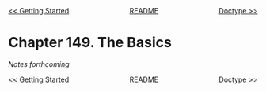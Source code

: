<div>
<div style='float: left'><a href='ch148-getting-started.md'>&lt;&lt; Getting Started</a></div>
<div style='float: right'><a href='ch150-doctype.md'>Doctype &gt;&gt;</a></div>
<div style='float: inline-auto;text-align:center'><a href='README.md'>README</a></div>
<div style="clear: both"></div>
</div>

# Chapter 149. The Basics

*Notes forthcoming*

<div>
<div style='float: left'><a href='ch148-getting-started.md'>&lt;&lt; Getting Started</a></div>
<div style='float: right'><a href='ch150-doctype.md'>Doctype &gt;&gt;</a></div>
<div style='float: inline-auto;text-align:center'><a href='README.md'>README</a></div>
<div style="clear: both"></div>
</div>